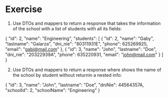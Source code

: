 # Exercise

1. Use DTOs and mappers to return a response that takes the information of the school with a list of students with all its fields:

{
  "id": 2,
  "name": "Engineering",
  "students": [
    {
      "id": 2,
      "name": "Gaby",
      "lastname": "Galarza",
      "dni_nie": "80311931E",
      "phone": 625269925,
      "email": "gabi@mail.com"
    },
    {
      "id": 3,
      "name": "John",
      "lastname": "Doe",
      "dni_nie": "20322939A",
      "phone": 635220931,
      "email": "john@mail.com"
    }
  ]
}

2. Use DTOs and mappers to return a response where shows the name of the school by student without returnin a nested info:

{
  "id": 3,
  "name": "John",
  "lastname": "Doe",
  "dniNie": 44564357A,
  "schoolId": 2,
  "schoolName": "Engineering"
}